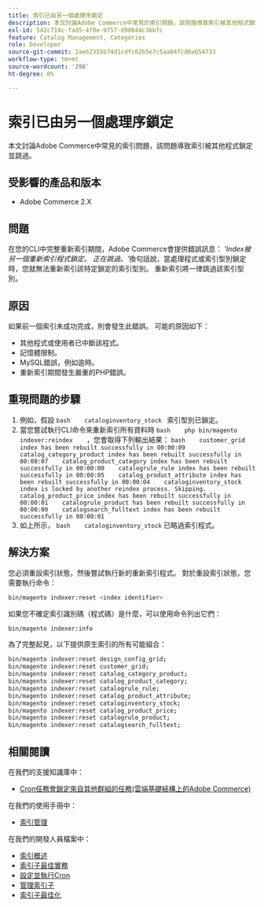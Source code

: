 ```yaml
---
title: 索引已由另一個處理序鎖定
description: 本文討論Adobe Commerce中常見的索引問題，該問題導致索引被其他程式鎖定並跳過。
exl-id: 542c714c-fad5-4f0e-9757-d90044c36bfc
feature: Catalog Management, Categories
role: Developer
source-git-commit: 2aeb2355b74d1cdfc62b5e7c5aa04fcd0a654733
workflow-type: tm+mt
source-wordcount: '298'
ht-degree: 0%

---
```


# 索引已由另一個處理序鎖定

本文討論Adobe Commerce中常見的索引問題，該問題導致索引被其他程式鎖定並跳過。

## 受影響的產品和版本

* Adobe Commerce 2.X

## 問題

在您的CLI中完整重新索引期間，Adobe Commerce會提供錯誤訊息： *&#39;Index被另一個重新索引程式鎖定。 正在跳過。&#39;*&#x200B;換句話說，當處理程式或索引型別鎖定時，您就無法重新索引該特定鎖定的索引型別。 重新索引將一律跳過該索引型別。

## 原因

如果前一個索引未成功完成，則會發生此錯誤。 可能的原因如下：

* 其他程式或使用者已中斷該程式。
* 記憶體限制。
* MySQL錯誤，例如逾時。
* 重新索引期間發生嚴重的PHP錯誤。

## 重現問題的步驟

1. 例如，假設    ```bash    cataloginventory_stock ```    索引型別已鎖定。
1. 當您嘗試執行CLI命令來重新索引所有資料時    ```bash    php bin/magento indexer:reindex    ```，您會取得下列輸出結果：    ```bash    customer_grid index has been rebuilt successfully in 00:00:09    catalog_category_product index has been rebuilt successfully in 00:00:07    catalog_product_category index has been rebuilt successfully in 00:00:00    catalogrule_rule index has been rebuilt successfully in 00:00:05    catalog_product_attribute index has been rebuilt successfully in 00:00:04    cataloginventory_stock index is locked by another reindex process. Skipping.    catalog_product_price index has been rebuilt successfully in 00:00:01    catalogrule_product has been rebuilt successfully in 00:00:00    catalogsearch_fulltext index has been rebuilt successfully in 00:00:01    ```
1. 如上所示，    ```bash    cataloginventory_stock```    已略過索引程式。


## 解決方案

您必須重設索引狀態，然後嘗試執行新的重新索引程式。 對於重設索引狀態，您需要執行命令：

```bash
bin/magento indexer:reset <index identifier>
```

如果您不確定索引識別碼（程式碼）是什麼，可以使用命令列出它們：

```bash
bin/magento indexer:info
```

為了完整起見，以下提供原生索引的所有可能組合：

```bash
bin/magento indexer:reset design_config_grid;
bin/magento indexer:reset customer_grid;
bin/magento indexer:reset catalog_category_product;
bin/magento indexer:reset catalog_product_category;
bin/magento indexer:reset catalogrule_rule;
bin/magento indexer:reset catalog_product_attribute;
bin/magento indexer:reset cataloginventory_stock;
bin/magento indexer:reset catalog_product_price;
bin/magento indexer:reset catalogrule_product;
bin/magento indexer:reset catalogsearch_fulltext;
```


## 相關閱讀

在我們的支援知識庫中：

* [Cron任務會鎖定來自其他群組的任務(雲端基礎結構上的Adobe Commerce)](/help/troubleshooting/miscellaneous/cron-tasks-lock-tasks-from-other-groups.md)

在我們的使用手冊中：

* [索引管理](https://experienceleague.adobe.com/en/docs/commerce-admin/systems/tools/index-management?itm_source=merchdocs&amp;itm_medium=search_page&amp;itm_campaign=federated_search&amp;itm_term=reindexing)

在我們的開發人員檔案中：

* [索引概述](https://developer.adobe.com/commerce/php/development/components/indexing/)
* [索引子最佳實務](https://experienceleague.adobe.com/en/docs/commerce-operations/performance-best-practices/configuration)
* [設定並執行Cron](https://experienceleague.adobe.com/en/docs/commerce-operations/configuration-guide/cli/configure-cron-jobs)
* [管理索引子](https://experienceleague.adobe.com/en/docs/commerce-operations/configuration-guide/cli/manage-indexers)
* [索引子最佳化](https://developer.adobe.com/commerce/php/development/components/indexing/optimization/)
